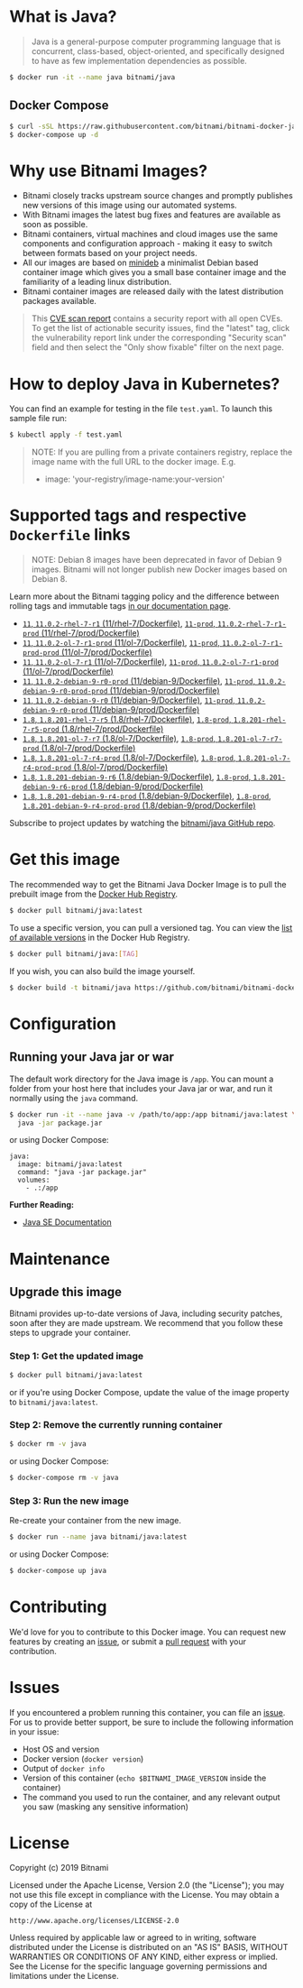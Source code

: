 # What is Java?

> Java is a general-purpose computer programming language that is concurrent, class-based, object-oriented, and specifically designed to have as few implementation dependencies as possible.

```bash
$ docker run -it --name java bitnami/java
```

## Docker Compose

```bash
$ curl -sSL https://raw.githubusercontent.com/bitnami/bitnami-docker-java/master/docker-compose.yml > docker-compose.yml
$ docker-compose up -d
```

# Why use Bitnami Images?

* Bitnami closely tracks upstream source changes and promptly publishes new versions of this image using our automated systems.
* With Bitnami images the latest bug fixes and features are available as soon as possible.
* Bitnami containers, virtual machines and cloud images use the same components and configuration approach - making it easy to switch between formats based on your project needs.
* All our images are based on [minideb](https://github.com/bitnami/minideb) a minimalist Debian based container image which gives you a small base container image and the familiarity of a leading linux distribution.
* Bitnami container images are released daily with the latest distribution packages available.


> This [CVE scan report](https://quay.io/repository/bitnami/java?tab=tags) contains a security report with all open CVEs. To get the list of actionable security issues, find the "latest" tag, click the vulnerability report link under the corresponding "Security scan" field and then select the "Only show fixable" filter on the next page.

# How to deploy Java in Kubernetes?

You can find an example for testing in the file `test.yaml`. To launch this sample file run:

```bash
$ kubectl apply -f test.yaml
```

> NOTE: If you are pulling from a private containers registry, replace the image name with the full URL to the docker image. E.g.
>
> - image: 'your-registry/image-name:your-version'

# Supported tags and respective `Dockerfile` links

> NOTE: Debian 8 images have been deprecated in favor of Debian 9 images. Bitnami will not longer publish new Docker images based on Debian 8.

Learn more about the Bitnami tagging policy and the difference between rolling tags and immutable tags [in our documentation page](https://docs.bitnami.com/containers/how-to/understand-rolling-tags-containers/).


- [`11`, `11.0.2-rhel-7-r1` (11/rhel-7/Dockerfile)](https://github.com/bitnami/bitnami-docker-java/blob/11.0.2-rhel-7-r1/11/rhel-7/Dockerfile), [`11-prod`, `11.0.2-rhel-7-r1-prod` (11/rhel-7/prod/Dockerfile)](https://github.com/bitnami/bitnami-docker-java/blob/11.0.2-rhel-7-r1/11/rhel-7/prod/Dockerfile)
- [`11`, `11.0.2-ol-7-r1-prod` (11/ol-7/Dockerfile)](https://github.com/bitnami/bitnami-docker-java/blob/11.0.2-ol-7-r1-prod/11/ol-7/Dockerfile), [`11-prod`, `11.0.2-ol-7-r1-prod-prod` (11/ol-7/prod/Dockerfile)](https://github.com/bitnami/bitnami-docker-java/blob/11.0.2-ol-7-r1-prod/11/ol-7/prod/Dockerfile)
- [`11`, `11.0.2-ol-7-r1` (11/ol-7/Dockerfile)](https://github.com/bitnami/bitnami-docker-java/blob/11.0.2-ol-7-r1/11/ol-7/Dockerfile), [`11-prod`, `11.0.2-ol-7-r1-prod` (11/ol-7/prod/Dockerfile)](https://github.com/bitnami/bitnami-docker-java/blob/11.0.2-ol-7-r1/11/ol-7/prod/Dockerfile)
- [`11`, `11.0.2-debian-9-r0-prod` (11/debian-9/Dockerfile)](https://github.com/bitnami/bitnami-docker-java/blob/11.0.2-debian-9-r0-prod/11/debian-9/Dockerfile), [`11-prod`, `11.0.2-debian-9-r0-prod-prod` (11/debian-9/prod/Dockerfile)](https://github.com/bitnami/bitnami-docker-java/blob/11.0.2-debian-9-r0-prod/11/debian-9/prod/Dockerfile)
- [`11`, `11.0.2-debian-9-r0` (11/debian-9/Dockerfile)](https://github.com/bitnami/bitnami-docker-java/blob/11.0.2-debian-9-r0/11/debian-9/Dockerfile), [`11-prod`, `11.0.2-debian-9-r0-prod` (11/debian-9/prod/Dockerfile)](https://github.com/bitnami/bitnami-docker-java/blob/11.0.2-debian-9-r0/11/debian-9/prod/Dockerfile)
- [`1.8`, `1.8.201-rhel-7-r5` (1.8/rhel-7/Dockerfile)](https://github.com/bitnami/bitnami-docker-java/blob/1.8.201-rhel-7-r5/1.8/rhel-7/Dockerfile), [`1.8-prod`, `1.8.201-rhel-7-r5-prod` (1.8/rhel-7/prod/Dockerfile)](https://github.com/bitnami/bitnami-docker-java/blob/1.8.201-rhel-7-r5/1.8/rhel-7/prod/Dockerfile)
- [`1.8`, `1.8.201-ol-7-r7` (1.8/ol-7/Dockerfile)](https://github.com/bitnami/bitnami-docker-java/blob/1.8.201-ol-7-r7/1.8/ol-7/Dockerfile), [`1.8-prod`, `1.8.201-ol-7-r7-prod` (1.8/ol-7/prod/Dockerfile)](https://github.com/bitnami/bitnami-docker-java/blob/1.8.201-ol-7-r7/1.8/ol-7/prod/Dockerfile)
- [`1.8`, `1.8.201-ol-7-r4-prod` (1.8/ol-7/Dockerfile)](https://github.com/bitnami/bitnami-docker-java/blob/1.8.201-ol-7-r4-prod/1.8/ol-7/Dockerfile), [`1.8-prod`, `1.8.201-ol-7-r4-prod-prod` (1.8/ol-7/prod/Dockerfile)](https://github.com/bitnami/bitnami-docker-java/blob/1.8.201-ol-7-r4-prod/1.8/ol-7/prod/Dockerfile)
- [`1.8`, `1.8.201-debian-9-r6` (1.8/debian-9/Dockerfile)](https://github.com/bitnami/bitnami-docker-java/blob/1.8.201-debian-9-r6/1.8/debian-9/Dockerfile), [`1.8-prod`, `1.8.201-debian-9-r6-prod` (1.8/debian-9/prod/Dockerfile)](https://github.com/bitnami/bitnami-docker-java/blob/1.8.201-debian-9-r6/1.8/debian-9/prod/Dockerfile)
- [`1.8`, `1.8.201-debian-9-r4-prod` (1.8/debian-9/Dockerfile)](https://github.com/bitnami/bitnami-docker-java/blob/1.8.201-debian-9-r4-prod/1.8/debian-9/Dockerfile), [`1.8-prod`, `1.8.201-debian-9-r4-prod-prod` (1.8/debian-9/prod/Dockerfile)](https://github.com/bitnami/bitnami-docker-java/blob/1.8.201-debian-9-r4-prod/1.8/debian-9/prod/Dockerfile)

Subscribe to project updates by watching the [bitnami/java GitHub repo](https://github.com/bitnami/bitnami-docker-java).

# Get this image

The recommended way to get the Bitnami Java Docker Image is to pull the prebuilt image from the [Docker Hub Registry](https://hub.docker.com/r/bitnami/java).

```bash
$ docker pull bitnami/java:latest
```

To use a specific version, you can pull a versioned tag. You can view the [list of available versions](https://hub.docker.com/r/bitnami/java/tags/) in the Docker Hub Registry.

```bash
$ docker pull bitnami/java:[TAG]
```

If you wish, you can also build the image yourself.

```bash
$ docker build -t bitnami/java https://github.com/bitnami/bitnami-docker-java.git
```

# Configuration

## Running your Java jar or war

The default work directory for the Java image is `/app`. You can mount a folder from your host here that includes your Java jar or war, and run it normally using the `java` command.

```bash
$ docker run -it --name java -v /path/to/app:/app bitnami/java:latest \
  java -jar package.jar
```

or using Docker Compose:

```
java:
  image: bitnami/java:latest
  command: "java -jar package.jar"
  volumes:
    - .:/app
```

**Further Reading:**

  - [Java SE Documentation](https://docs.oracle.com/javase/8/docs/api/)

# Maintenance

## Upgrade this image

Bitnami provides up-to-date versions of Java, including security patches, soon after they are made upstream. We recommend that you follow these steps to upgrade your container.

### Step 1: Get the updated image

```bash
$ docker pull bitnami/java:latest
```

or if you're using Docker Compose, update the value of the image property to `bitnami/java:latest`.

### Step 2: Remove the currently running container

```bash
$ docker rm -v java
```

or using Docker Compose:

```bash
$ docker-compose rm -v java
```

### Step 3: Run the new image

Re-create your container from the new image.

```bash
$ docker run --name java bitnami/java:latest
```

or using Docker Compose:

```bash
$ docker-compose up java
```

# Contributing

We'd love for you to contribute to this Docker image. You can request new features by creating an [issue](https://github.com/bitnami/bitnami-docker-java/issues), or submit a [pull request](https://github.com/bitnami/bitnami-docker-java/pulls) with your contribution.

# Issues

If you encountered a problem running this container, you can file an [issue](https://github.com/bitnami/bitnami-docker-java/issues). For us to provide better support, be sure to include the following information in your issue:

- Host OS and version
- Docker version (`docker version`)
- Output of `docker info`
- Version of this container (`echo $BITNAMI_IMAGE_VERSION` inside the container)
- The command you used to run the container, and any relevant output you saw (masking any sensitive
information)

# License

Copyright (c) 2019 Bitnami

Licensed under the Apache License, Version 2.0 (the "License");
you may not use this file except in compliance with the License.
You may obtain a copy of the License at

    http://www.apache.org/licenses/LICENSE-2.0

Unless required by applicable law or agreed to in writing, software
distributed under the License is distributed on an "AS IS" BASIS,
WITHOUT WARRANTIES OR CONDITIONS OF ANY KIND, either express or implied.
See the License for the specific language governing permissions and
limitations under the License.
